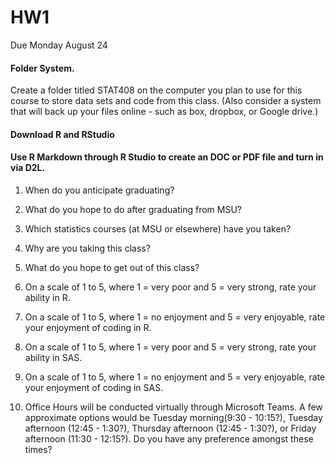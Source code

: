 # HW1

Due Monday August 24

####  Folder System.
Create a folder titled STAT408 on the computer you plan to use for this course to store data sets and code from this class. (Also consider a system that will back up your files online - such as box, dropbox, or Google drive.)

####  Download R and RStudio

####  Use R Markdown through R Studio to create an DOC or PDF file and turn in via D2L.
1. When do you anticipate graduating?

2. What do you hope to do after graduating from MSU?

3. Which statistics courses (at MSU or elsewhere) have you taken?
 
4. Why are you taking this class?

5. What do you hope to get out of this class?

6. On a scale of 1 to 5, where 1 = very poor and 5 = very strong, rate your ability in R.

7. On a scale of 1 to 5, where 1 = no enjoyment  and 5 = very enjoyable, rate your enjoyment of coding in R.

8. On a scale of 1 to 5, where 1 = very poor and 5 = very strong, rate your ability in SAS.

9. On a scale of 1 to 5, where 1 = no enjoyment  and 5 = very enjoyable, rate your enjoyment of coding in SAS.

10. Office Hours will be conducted virtually through Microsoft Teams. A few approximate options would be Tuesday morning(9:30 - 10:15?), Tuesday afternoon (12:45 - 1:30?), Thursday afternoon (12:45 - 1:30?), or Friday afternoon (11:30 - 12:15?). Do you have any preference amongst these times?
